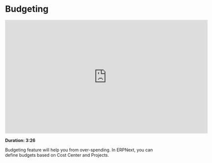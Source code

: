 # Budgeting

<iframe width="660" height="371" src="https://www.youtube.com/embed/pDDhR-D45eI" frameborder="0" allowfullscreen></iframe>

**Duration: 3:26**

Budgeting feature will help you from over-spending. In ERPNext, you can define budgets based on Cost Center and Projects.